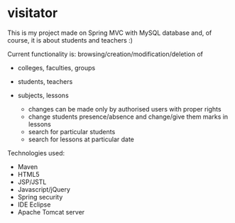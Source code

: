 # visitator
This is my project made on Spring MVC with MySQL database and, of course, it is about students and teachers :)

Current functionality is: browsing/creation/modification/deletion of
- colleges, faculties, groups
- students, teachers
- subjects, lessons

  - changes can be made only by authorised users with proper rights 
  - change students presence/absence and change/give them marks in lessons
  - search for particular students
  - search for lessons at particular date

Technologies used:
- Maven
- HTML5
- JSP/JSTL
- Javascript/jQuery
- Spring security
- IDE Eclipse
- Apache Tomcat server

